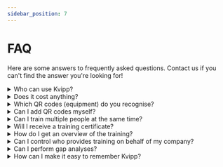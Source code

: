 ```yaml
---
sidebar_position: 7
---
```

# FAQ
Here are some answers to frequently asked questions. Contact us if you can't find the answer you're looking for!

<details>
  <summary>Who can use Kvipp?</summary>
  <div>
    <div>Anyone with an ID card and a mobile phone can use Kvipp. As Kvipp can be used independently of user and equipment administration or login, it's possible to start using Kvipp at any time.</div>
  </div>
</details>

<details>
  <summary>Does it cost anything?</summary>
  <div>
    <div>Kvipp is free! Completing training, documentation and downloading training certificates are free of charge. If you require an overview of all training within your company, you can purchase Kvipp Bedrift.</div>
  </div>
</details>

<details>
  <summary>Which QR codes (equipment) do you recognise?</summary>
  <div>
    <div>DigiQuip</div>
    <br/>
    <div>Reginn (Equipment Register)</div>
    <br/>
    <div>BRAREG</div>
  </div>
</details>

<details>
  <summary>Can I add QR codes myself?</summary>
  <div>
    <div>Yes. In Kvipp Bedrift, you have the functionality to connect QR codes.</div>
  </div>
</details>

<details>
  <summary>Can I train multiple people at the same time?</summary>
  <div>
    <div>Yes. Once you've started training and completed the checklist, you can add as many participants as required. Scan each person's ID card and their training will be documented.</div>
  </div>
</details>

<details>
  <summary>Will I receive a training certificate?</summary>
  <div>
    <div>Yes. Everyone who completes training in Kvipp can download or receive a training certificate (PDF). Once you are in the system, you will find the option to add an email address. Adding an email address means all training certificates will be automatically sent.</div>
  </div>
</details>

<details>
  <summary>How do I get an overview of the training?</summary>
  <div>
    <div>As a manager, you can get an overview of all training in Kvipp Bedrift. Alternatively, you can ask your employees to send you training certificates by email. If you prefer to see everything in one overview, you can purchase Kvipp Bedrift for only 1390NOK per month.</div>
  </div>
</details>

<details>
  <summary>Can I control who provides training on behalf of my company?</summary>
  <div>
    <div>Yes. In Kvipp Bedrift, you control who can provide training on behalf of your company.</div>
  </div>
</details>

<details>
  <summary>Can I perform gap analyses?</summary>
  <div>
    <div>Yes! In Kvipp Bedrift, you can group equipment and people, and get an overview of the status and progress. Read more in the "people and training" section.</div>
  </div>
</details>

<details>
  <summary>How can I make it easy to remember Kvipp?</summary>
  <div>
    <div>**Posters.** Display posters reminding you to use Kvipp for training.</div>
    <br/>
    <div>**Homescreen.** Encourage employees to save kvipp.it to their mobile phone's home screen.</div>
    <br/>
    <div>**Establish a routine.** Be consistent from the outset: In meetings, on site, in relation to progress. Discuss it as a topic and monitor progress.</div>
    <br/>
    <div>**Equipment labelling.** You don't need to label any equipment to use Kvipp, but it can serve as a useful reminder.</div>
  </div>
</details>